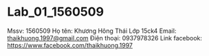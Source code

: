 # Lab_01_1560509
Mssv: 1560509
Họ tên: Khương Hông Thái
Lớp 15ck4
Email: thaikhuong.1997@gmail.com
Điện thoại: 0937978326
Link facebook: https://www.facebook.com/thaikhuong.1997
